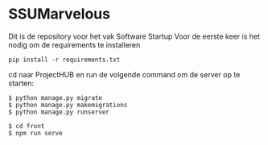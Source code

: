 # SSUMarvelous

Dit is de repository voor het vak Software Startup
Voor de eerste keer is het nodig om de requirements te installeren
```
pip install -r requirements.txt

```

cd naar ProjectHUB en run de volgende command om de server op te starten:
```
$ python manage.py migrate
$ python manage.py makemigrations
$ python manage.py runserver

$ cd front
$ npm run serve
```
